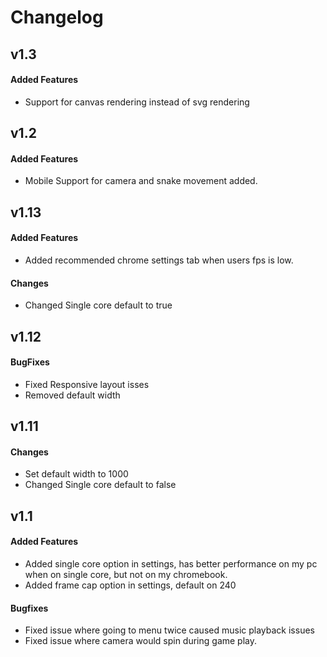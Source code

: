 # Changelog
## v1.3
#### Added Features
- Support for canvas rendering instead of svg rendering
## v1.2
#### Added Features
- Mobile Support for camera and snake movement added.
## v1.13
#### Added Features
- Added recommended chrome settings tab when users fps is low.
#### Changes
- Changed Single core default to true
## v1.12
#### BugFixes
- Fixed Responsive layout isses
- Removed default width 
## v1.11
#### Changes
- Set default width to 1000
- Changed Single core default to false
## v1.1  
#### Added Features
- Added single core option in settings, has better performance on my pc when on single core, but not on my chromebook. 
- Added frame cap option in settings, default on 240
#### Bugfixes
- Fixed issue where going to menu twice caused music playback issues 
- Fixed issue where camera would spin during game play.